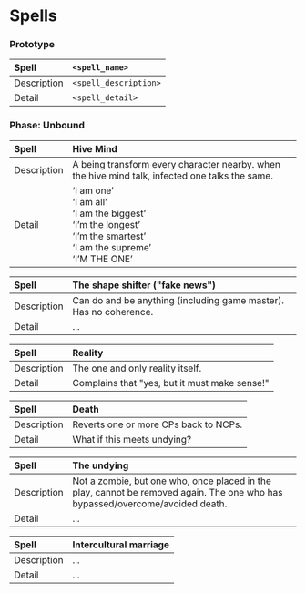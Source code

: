 # Spells

### Prototype

|Spell      |`<spell_name>`|
|:----------|:--|
|Description|`<spell_description>`|
|Detail     |`<spell_detail>`|

### Phase: Unbound

|Spell      |Hive Mind|
|:----------|:--|
|Description|A being transform every character nearby. when the hive mind talk, infected one talks the same.|
|Detail     |‘I am one’<br>‘I am all’<br>‘I am the biggest’<br>‘I’m the longest’<br>‘I’m the smartest’<br>‘I am the supreme’<br>‘I’M THE ONE’|

|Spell      |The shape shifter ("fake news")|
|:----------|:--|
|Description|Can do and be anything (including game master). Has no coherence.|
|Detail     |...|

<!-- Became Parentz's Power -->
|Spell      |Reality |
|:----------|:--|
|Description|The one and only reality itself.|
|Detail     |Complains that "yes, but it must make sense!"|

|Spell      |Death|
|:----------|:--|
|Description|Reverts one or more CPs back to NCPs.|
|Detail     |What if this meets undying?|

|Spell      |The undying|
|:----------|:--|
|Description|Not a zombie, but one who, once placed in the play, cannot be removed again. The one who has bypassed/overcome/avoided death.|
|Detail     |...|

|Spell      |Intercultural marriage|
|:----------|:--|
|Description|...|
|Detail     |...|
